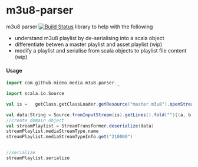 # m3u8-parser
m3u8 parser [![Build Status](https://travis-ci.org/MideO/m3u8-parser.svg?branch=master)](https://travis-ci.org/MideO/m3u8-parser)
library to help with the following
 * understand m3u8 playlist by de-serialising into a scala object
 * differentiate betwen a master playlist and asset playlist (wip)
 * modify a playlist and serialise from scala objects to playlist file content (wip)
    
    
#### Usage
```scala
import com.github.mideo.media.m3u8.parser._

import scala.io.Source

val is =   getClass.getClassLoader.getResource("master.m3u8").openStream()

val data:String = Source.fromInputStream(is).getLines().fold(""){(a, b) => s"$a\n$b"}
//create domain object
val streamPlaylist = StreamTransformer.deserialize(data)
streamPlaylist.mediaStreamType.name
streamPlaylist.mediaStreamTypeInfo.get("210000")


//serialize 
streamPlaylist.serialize
```